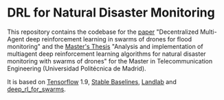 # DRL for Natural Disaster Monitoring

This repository contains the codebase for the [paper] "Decentralized Multi-Agent deep reinforcement learning in swarms of drones for flood monitoring" and the
[Master's Thesis] "Analysis and implementation of multiagent deep reinforcement learning algorithms for natural disaster monitoring with swarms of drones" for the Master in Telecommunication Engineering (Universidad Politécnica de Madrid).

It is based on [Tensorflow] 1.9, [Stable Baselines], [Landlab] and [deep_rl_for_swarms]. 

[paper]: https://ieeexplore.ieee.org/abstract/document/8903067
[Master's Thesis]: http://oa.upm.es/56866/1/TESIS_MASTER_DAVID_BALDAZO_%20ESCRINA_2019.pdf
[tensorflow]: https://www.tensorflow.org
[Stable Baselines]: https://github.com/hill-a/stable-baselines
[Landlab]: https://landlab.github.io
[deep_rl_for_swarms]: https://github.com/ALRhub/deep_rl_for_swarms
